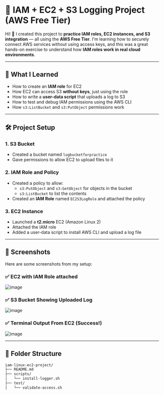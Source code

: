 # 🚀 IAM + EC2 + S3 Logging Project (AWS Free Tier)

Hi! 👋 I created this project to **practice IAM roles, EC2 instances, and S3 integration** — all using the **AWS Free Tier**. I'm learning how to securely connect AWS services without using access keys, and this was a great hands-on exercise to understand how **IAM roles work in real cloud environments**.

---

## 🧠 What I Learned

- How to create an **IAM role** for EC2
- How EC2 can access S3 **without keys**, just using the role
- How to write a **user-data script** that uploads a log to S3
- How to test and debug IAM permissions using the AWS CLI
- How `s3:ListBucket` and `s3:PutObject` permissions work

---

## 🛠️ Project Setup

### 1. **S3 Bucket**
- Created a bucket named `logbucketforpractice`
- Gave permissions to allow EC2 to upload files to it

### 2. **IAM Role and Policy**
- Created a policy to allow:
  - `s3:PutObject` and `s3:GetObject` for objects in the bucket
  - `s3:ListBucket` to list the contents
- Created an **IAM Role** named `EC2S3LogRole` and attached the policy

### 3. **EC2 Instance**
- Launched a **t2.micro** EC2 (Amazon Linux 2)
- Attached the IAM role
- Added a user-data script to install AWS CLI and upload a log file

---

## 📸 Screenshots

Here are some screenshots from my setup:

### ✅ EC2 with IAM Role attached


![image](https://github.com/user-attachments/assets/1d5ce305-1523-4ba4-a5e5-86eeb5c490c2)


### ✅ S3 Bucket Showing Uploaded Log

![image](https://github.com/user-attachments/assets/1026f530-7f77-402c-9224-862b313f16d1)


### ✅ Terminal Output From EC2 (Success!)
![image](https://github.com/user-attachments/assets/d7e2fb4b-d13f-4763-b7c1-9c9de49d054b)


---

## 📂 Folder Structure

```bash
iam-linux-ec2-project/
├── README.md
├── scripts/
│   └── install-logger.sh
├── test/
│   └── validate-access.sh


